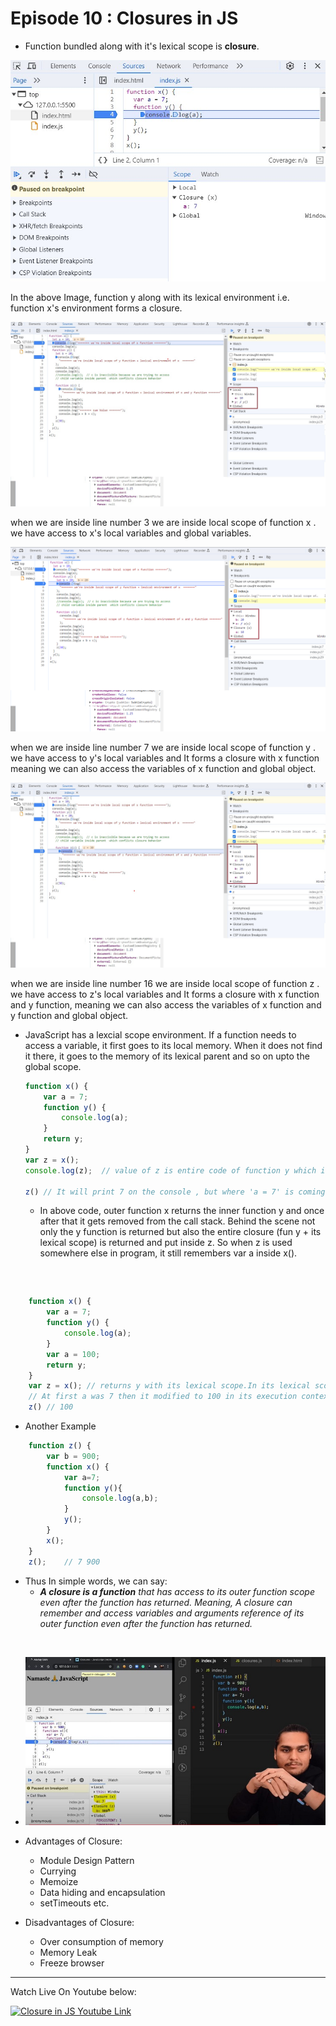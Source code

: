 # Episode 10 : Closures  in JS

* Function bundled along with it's lexical scope is **closure**.


![Closure](../assets/closureExample.jpg "Closure Example")

In the above Image, function y along with its lexical environment i.e. function x's environment forms a closure.


![Closure](../assets/closureExample1.0.jpg "Closure Example")

when we are inside line number 3 we are inside local scope of function x . we have access to x's local variables and global variables.

![Closure](../assets/closureExample1.1.jpg "Closure Example")

when we are inside line number 7 we are inside local scope of function y . we have access to y's local variables and It forms a closure with x function meaning we can also access the variables of x function and global object.

![Closure](../assets/closureExample1.2.jpg "Closure Example")

when we are inside line number 16 we are inside local scope of function z . we have access to z's local variables and It forms a closure with x function and y function, meaning we can also access the variables of x function and y function and global object.

* JavaScript has a lexcial scope environment. If a function needs to access a variable, it first goes to its local memory. When it does not find it there, it goes to the memory of its lexical parent and so on upto the global scope.

    ```js
    function x() {
        var a = 7;
        function y() {
            console.log(a);
        }
        return y;
    }
    var z = x();
    console.log(z);  // value of z is entire code of function y which is function y() {console.log(a); }

    z() // It will print 7 on the console , but where 'a = 7' is coming from .At this point Its gone from the local scope ,Its not even there in global scope. It will come from the closure.(closure is also a temporary memory space with some values in it which later garbage collected when unused) 
    ```
    * In above code, outer function x returns the inner function y and once after that it gets removed from the call stack. Behind the scene not only the y function is returned but also the entire closure (fun y + its lexical scope) is returned and put inside z. So when z is used somewhere else in program, it still remembers var a inside x().
    ```



```js
    function x() {
        var a = 7;
        function y() {
            console.log(a);
        }
        var a = 100;
        return y;
    }
    var z = x(); // returns y with its lexical scope.In its lexical scope the value of a is not returned the reference of a is returned.
    // At first a was 7 then it modified to 100 in its execution context.
    z() // 100 
```

* Another Example

```js
    function z() {
        var b = 900;
        function x() {
            var a=7;
            function y(){
                console.log(a,b);
            }
            y();
        }
        x();
    }
    z();    // 7 900
```

* Thus In simple words, we can say:
    * ***A closure is a function** that has access to its outer function scope even after the function has returned. Meaning, A closure can remember and access variables and arguments reference of its outer function even after the function has returned.*


<br>

* ![Closure Explaination](../assets/closure.jpg "Lexical Scope")

* Advantages of Closure:
  * Module Design Pattern
  * Currying
  * Memoize
  * Data hiding and encapsulation
  * setTimeouts etc.

* Disadvantages of Closure:
  * Over consumption of memory
  * Memory Leak
  * Freeze browser


<hr>

Watch Live On Youtube below:

<a href="https://www.youtube.com/watch?v=qikxEIxsXco&ab_channel=AkshaySaini" target="_blank"><img src="https://img.youtube.com/vi/qikxEIxsXco/0.jpg" width="750"
alt="Closure in JS Youtube Link"/></a>

